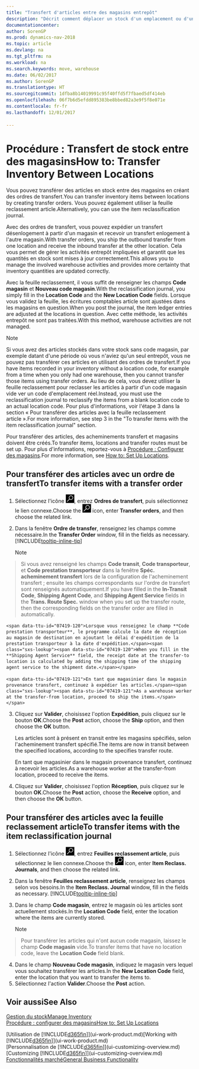 ```yaml
---
title: "Transfert d'articles entre des magasins entrepôt"
description: "Décrit comment déplacer un stock d'un emplacement ou d'un entrepôt à un autre soit avec la feuille reclassement soit à l'aide des ordres de transfert."
documentationcenter: 
author: SorenGP
ms.prod: dynamics-nav-2018
ms.topic: article
ms.devlang: na
ms.tgt_pltfrm: na
ms.workload: na
ms.search.keywords: move, warehouse
ms.date: 06/02/2017
ms.author: SorenGP
ms.translationtype: HT
ms.sourcegitcommit: 1dfba8b14019991c95f40ffd5f7fbaed5df414eb
ms.openlocfilehash: 06f7b6d5efdd895383be8bbed82a3e9f5f8e071e
ms.contentlocale: fr-fr
ms.lasthandoff: 12/01/2017

---
```

# <a name="how-to-transfer-inventory-between-locations"></a><span data-ttu-id="07419-103">Procédure : Transfert de stock entre des magasins</span><span class="sxs-lookup"><span data-stu-id="07419-103">How to: Transfer Inventory Between Locations</span></span>
<span data-ttu-id="07419-104">Vous pouvez transférer des articles en stock entre des magasins en créant des ordres de transfert.</span><span class="sxs-lookup"><span data-stu-id="07419-104">You can transfer inventory items between locations by creating transfer orders.</span></span> <span data-ttu-id="07419-105">Vous pouvez également utiliser la feuille reclassement article.</span><span class="sxs-lookup"><span data-stu-id="07419-105">Alternatively, you can use the item reclassification journal.</span></span>

<span data-ttu-id="07419-106">Avec des ordres de transfert, vous pouvez expédier un transfert désenlogement à partir d'un magasin et recevoir un transfert enlogement à l'autre magasin.</span><span class="sxs-lookup"><span data-stu-id="07419-106">With transfer orders, you ship the outbound transfer from one location and receive the inbound transfer at the other location.</span></span> <span data-ttu-id="07419-107">Cela vous permet de gérer les activités entrepôt impliquées et garantit que les quantités en stock sont mises à jour correctement.</span><span class="sxs-lookup"><span data-stu-id="07419-107">This allows you to manage the involved warehouse activities and provides more certainty that inventory quantities are updated correctly.</span></span>

<span data-ttu-id="07419-108">Avec la feuille reclassement, il vous suffit de renseigner les champs **Code magasin** et **Nouveau code magasin**.</span><span class="sxs-lookup"><span data-stu-id="07419-108">With the reclassification journal, you simply fill in the **Location Code** and the **New Location Code** fields.</span></span> <span data-ttu-id="07419-109">Lorsque vous validez la feuille, les écritures comptables article sont ajustées dans les magasins en question.</span><span class="sxs-lookup"><span data-stu-id="07419-109">When you post the journal, the item ledger entries are adjusted at the locations in question.</span></span> <span data-ttu-id="07419-110">Avec cette méthode, les activités entrepôt ne sont pas traitées.</span><span class="sxs-lookup"><span data-stu-id="07419-110">With this method, warehouse activities are not managed.</span></span>

> [!NOTE]  
>   <span data-ttu-id="07419-111">Si vous avez des articles stockés dans votre stock sans code magasin, par exemple datant d'une période où vous n'aviez qu'un seul entrepôt, vous ne pouvez pas transférer ces articles en utilisant des ordres de transfert.</span><span class="sxs-lookup"><span data-stu-id="07419-111">If you have items recorded in your inventory without a location code, for example from a time when you only had one warehouse, then you cannot transfer those items using transfer orders.</span></span> <span data-ttu-id="07419-112">Au lieu de cela, vous devez utiliser la feuille reclassement pour reclasser les articles à partir d'un code magasin vide ver un code d'emplacement réel.</span><span class="sxs-lookup"><span data-stu-id="07419-112">Instead, you must use the reclassification journal to reclassify the items from a blank location code to an actual location code.</span></span>  <span data-ttu-id="07419-113">Pour plus d'informations, voir l'étape 3 dans la section « Pour transférer des articles avec la feuille reclassement article ».</span><span class="sxs-lookup"><span data-stu-id="07419-113">For more information, see step 3 in the "To transfer items with the item reclassification journal" section.</span></span>

<span data-ttu-id="07419-114">Pour transférer des articles, des acheminements transfert et magasins doivent être créés.</span><span class="sxs-lookup"><span data-stu-id="07419-114">To transfer items, locations and transfer routes must be set up.</span></span> <span data-ttu-id="07419-115">Pour plus d'informations, reportez-vous à [Procédure : Configurer des magasins](inventory-how-setup-locations.md).</span><span class="sxs-lookup"><span data-stu-id="07419-115">For more information, see [How to: Set Up Locations](inventory-how-setup-locations.md).</span></span>

## <a name="to-transfer-items-with-a-transfer-order"></a><span data-ttu-id="07419-116">Pour transférer des articles avec un ordre de transfert</span><span class="sxs-lookup"><span data-stu-id="07419-116">To transfer items with a transfer order</span></span>
1. <span data-ttu-id="07419-117">Sélectionnez l'icône ![Page ou état pour la recherche](media/ui-search/search_small.png "Page ou état pour la recherche"), entrez **Ordres de transfert**, puis sélectionnez le lien connexe.</span><span class="sxs-lookup"><span data-stu-id="07419-117">Choose the ![Search for Page or Report](media/ui-search/search_small.png "Search for Page or Report icon") icon, enter **Transfer orders**, and then choose the related link.</span></span>
2. <span data-ttu-id="07419-118">Dans la fenêtre **Ordre de transfer**, renseignez les champs comme nécessaire.</span><span class="sxs-lookup"><span data-stu-id="07419-118">In the **Transfer Order** window, fill in the fields as necessary.</span></span> [!INCLUDE[tooltip-inline-tip](includes/tooltip-inline-tip_md.md)]

    > [!NOTE]  
>   <span data-ttu-id="07419-119">Si vous avez renseigné les champs **Code transit**, **Code transporteur**, et **Code prestation transporteur** dans la fenêtre **Spéc. acheminement transfert** lors de la configuration de l'acheminement transfert ; ensuite les champs correspondants sur l'ordre de transfert sont renseignés automatiquement.</span><span class="sxs-lookup"><span data-stu-id="07419-119">If you have filled in the **In-Transit Code**, **Shipping Agent Code**, and **Shipping Agent Service** fields in the **Trans. Route Spec.** window when you set up the transfer route, then the corresponding fields on the transfer order are filled in automatically.</span></span>

    <span data-ttu-id="07419-120">Lorsque vous renseignez le champ **Code prestation transporteur**, le programme calcule la date de réception au magasin de destination en ajoutant le délai d'expédition de la prestation transporteur à la date d'expédition.</span><span class="sxs-lookup"><span data-stu-id="07419-120">When you fill in the **Shipping Agent Service** field, the receipt date at the transfer-to location is calculated by adding the shipping time of the shipping agent service to the shipment date.</span></span>

    <span data-ttu-id="07419-121">En tant que magasinier dans le magasin provenance transfert, continuez à expédier les articles.</span><span class="sxs-lookup"><span data-stu-id="07419-121">As a warehouse worker at the transfer-from location, proceed to ship the items.</span></span>
3. <span data-ttu-id="07419-122">Cliquez sur **Valider**, choisissez l'option **Expédition**, puis cliquez sur le bouton **OK**.</span><span class="sxs-lookup"><span data-stu-id="07419-122">Choose the **Post** action, choose the **Ship** option, and then choose the **OK** button.</span></span>

    <span data-ttu-id="07419-123">Les articles sont à présent en transit entre les magasins spécifiés, selon l'acheminement transfert spécifié.</span><span class="sxs-lookup"><span data-stu-id="07419-123">The items are now in transit between the specified locations, according to the specifies transfer route.</span></span>

    <span data-ttu-id="07419-124">En tant que magasinier dans le magasin provenance transfert, continuez à recevoir les articles.</span><span class="sxs-lookup"><span data-stu-id="07419-124">As a warehouse worker at the transfer-from location, proceed to receive the items.</span></span>
4. <span data-ttu-id="07419-125">Cliquez sur **Valider**, choisissez l'option **Réception**, puis cliquez sur le bouton **OK**.</span><span class="sxs-lookup"><span data-stu-id="07419-125">Choose the **Post** action, choose the **Receive** option, and then choose the **OK** button.</span></span>

## <a name="to-transfer-items-with-the-item-reclassification-journal"></a><span data-ttu-id="07419-126">Pour transférer des articles avec la feuille reclassement article</span><span class="sxs-lookup"><span data-stu-id="07419-126">To transfer items with the item reclassification journal</span></span>
1. <span data-ttu-id="07419-127">Sélectionnez l'icône ![Page ou état pour la recherche](media/ui-search/search_small.png "Page ou état pour la recherche"), entrez **Feuilles reclassement article**, puis sélectionnez le lien connexe.</span><span class="sxs-lookup"><span data-stu-id="07419-127">Choose the ![Search for Page or Report](media/ui-search/search_small.png "Search for Page or Report icon") icon, enter **Item Reclass. Journals**, and then choose the related link.</span></span>
2. <span data-ttu-id="07419-128">Dans la fenêtre **Feuilles reclassement article**, renseignez les champs selon vos besoins.</span><span class="sxs-lookup"><span data-stu-id="07419-128">In the **Item Reclass. Journal** window, fill in the fields as necessary.</span></span> [!INCLUDE[tooltip-inline-tip](includes/tooltip-inline-tip_md.md)]
3. <span data-ttu-id="07419-129">Dans le champ **Code magasin**, entrez le magasin où les articles sont actuellement stockés.</span><span class="sxs-lookup"><span data-stu-id="07419-129">In the **Location Code** field, enter the location where the items are currently stored.</span></span>

    > [!NOTE]  
>   <span data-ttu-id="07419-130">Pour transférer les articles qui n'ont aucun code magasin, laissez le champ **Code magasin** vide.</span><span class="sxs-lookup"><span data-stu-id="07419-130">To transfer items that have no location code, leave the **Location Code** field blank.</span></span>
4. <span data-ttu-id="07419-131">Dans le champ **Nouveau Code magasin**, indiquez le magasin vers lequel vous souhaitez transférer les articles.</span><span class="sxs-lookup"><span data-stu-id="07419-131">In the **New Location Code** field, enter the location that you want to transfer the items to.</span></span>
5. <span data-ttu-id="07419-132">Sélectionnez l'action **Valider**.</span><span class="sxs-lookup"><span data-stu-id="07419-132">Choose the **Post** action.</span></span>

## <a name="see-also"></a><span data-ttu-id="07419-133">Voir aussi</span><span class="sxs-lookup"><span data-stu-id="07419-133">See Also</span></span>
[<span data-ttu-id="07419-134">Gestion du stock</span><span class="sxs-lookup"><span data-stu-id="07419-134">Manage Inventory</span></span>](inventory-manage-inventory.md)  
[<span data-ttu-id="07419-135">Procédure : configurer des magasins</span><span class="sxs-lookup"><span data-stu-id="07419-135">How to: Set Up Locations</span></span>](inventory-how-setup-locations.md)  

<span data-ttu-id="07419-136">[Utilisation de [!INCLUDE[d365fin](includes/d365fin_md.md)]](ui-work-product.md)</span><span class="sxs-lookup"><span data-stu-id="07419-136">[Working with [!INCLUDE[d365fin](includes/d365fin_md.md)]](ui-work-product.md)</span></span>  
<span data-ttu-id="07419-137">[Personnalisation de [!INCLUDE[d365fin](includes/d365fin_md.md)]](ui-customizing-overview.md)</span><span class="sxs-lookup"><span data-stu-id="07419-137">[Customizing [!INCLUDE[d365fin](includes/d365fin_md.md)]](ui-customizing-overview.md)</span></span>  
[<span data-ttu-id="07419-138">Fonctionnalités marché</span><span class="sxs-lookup"><span data-stu-id="07419-138">General Business Functionality</span></span>](ui-across-business-areas.md)

##

